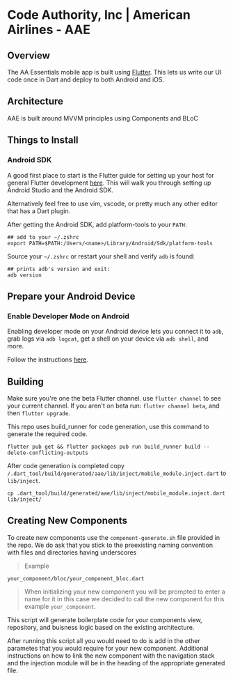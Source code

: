 # Code Authority, Inc | American Airlines - AAE

## Overview
The AA Essentials mobile app is built using [Flutter](http://flutter.dev/). This lets us
write our UI code once in Dart and deploy to both Android and iOS.

## Architecture
AAE is built around MVVM principles using Components and BLoC

## Things to Install

### Android SDK

A good first place to start is the Flutter guide for setting up your host
for general Flutter development [here](https://flutter.dev/docs/get-started/install). This
will walk you through setting up Android Studio and the Android SDK.

Alternatively feel free to use vim, vscode, or pretty much any other editor that has a Dart plugin.

After getting the Android SDK, add platform-tools to your `PATH`:

```shell
## add to your ~/.zshrc
export PATH=$PATH:/Users/<name>/Library/Android/Sdk/platform-tools
```

Source your `~/.zshrc` or restart your shell and verify `adb` is found:

```shell
## prints adb's version and exit:
adb version
```

## Prepare your Android Device

### Enable Developer Mode on Android

Enabling developer mode on your Android device lets you connect it to `adb`,
grab logs via `adb logcat`, get a shell on your device via `adb shell`, and
more.

Follow the instructions
[here](https://developer.android.com/studio/debug/dev-options).

## Building

Make sure you're one the beta Flutter channel. use `flutter channel` to see your current channel.
If you aren't on beta run: `flutter channel beta`, and then `flutter upgrade`.

This repo uses build_runner for code generation, use this command to generate the required code.

```shell
flutter pub get && flutter packages pub run build_runner build --delete-conflicting-outputs
```
After code generation is completed copy `/.dart_tool/build/generated/aae/lib/inject/mobile_module.inject.dart` to `lib/inject`.

```shell
cp .dart_tool/build/generated/aae/lib/inject/mobile_module.inject.dart lib/inject/
```

## Creating New Components

To create new components use the `component-generate.sh` file provided in the repo. We do ask that you stick to the preexisting naming convention with files and directories having underscores

> Example
```shell
your_component/bloc/your_component_bloc.dart
```
> When initializing your new component you will be prompted to enter a name for it in this case we decided to call the new component for this example `your_component`.

This script will generate boilerplate code for your components view, repository, and buisness logic based on the existing architecture. 

After running this script all you would need to do is add in the other parametes that you would require for your new component. Additional instructions on how to link the new component with the navigation stack and the injection module will be in the heading of the appropriate generated file.